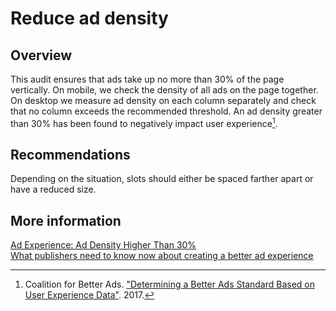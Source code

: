 # Reduce ad density

## Overview

This audit ensures that ads take up no more than 30% of the page vertically. On
mobile, we check the density of all ads on the page together. On desktop we
measure ad density on each column separately and check that no column exceeds
the recommended threshold. An ad density greater than 30% has been found to
negatively impact user experience[^1].

## Recommendations

Depending on the situation, slots should either be spaced farther apart or have
a reduced size.

## More information

[Ad Experience: Ad Density Higher Than 30%](https://www.betterads.org/mobile-ad-density-higher-than-30/)  
[What publishers need to know now about creating a better ad experience](https://www.thinkwithgoogle.com/marketing-resources/better-ad-standards/)

[^1]: Coalition for Better Ads. ["Determining a Better Ads Standard Based on User Experience Data"](https://www.betterads.org/research/standardpaper/). 2017.
